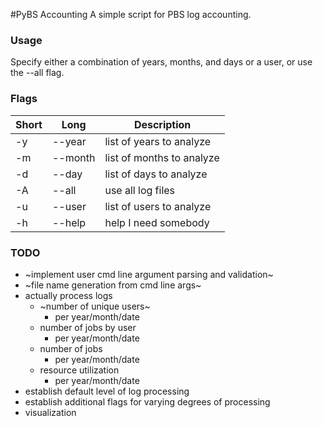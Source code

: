 #PyBS Accounting
A simple script for PBS log accounting.

### Usage

Specify either a combination of years, months, and days or a user, or use the --all flag.

### Flags

| Short 	| Long          	| Description                              	|
|-------	|---------------	|------------------------------------------	|
| -y    	| --year         	| list of years to analyze                	|
| -m    	| --month        	| list of months to analyze                	|
| -d    	| --day         	| list of days to analyze                 	|
| -A    	| --all         	| use all log files                       	|
| -u    	| --user         	| list of users to analyze                 	|
| -h    	| --help        	| help I need somebody                     	| 

### TODO

- ~implement user cmd line argument parsing and validation~
- ~file name generation from cmd line args~
- actually process logs
  - ~number of unique users~
    - per year/month/date
  - number of jobs by user
    - per year/month/date
  - number of jobs
    - per year/month/date
  - resource utilization
    - per year/month/date
- establish default level of log processing
- establish additional flags for varying degrees of processing
- visualization
